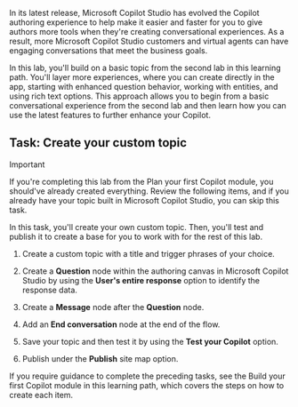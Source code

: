 In its latest release, Microsoft Copilot Studio has evolved the Copilot authoring experience to help make it easier and faster for you to give authors more tools when they're creating conversational experiences. As a result, more Microsoft Copilot Studio customers and virtual agents can have engaging conversations that meet the business goals.

In this lab, you'll build on a basic topic from the second lab in this learning path. You'll layer more experiences, where you can create directly in the app, starting with enhanced question behavior, working with entities, and using rich text options. This approach allows you to begin from a basic conversational experience from the second lab and then learn how you can use the latest features to further enhance your Copilot.

## Task: Create your custom topic 

> [!IMPORTANT]
> If you're completing this lab from the Plan your first Copilot module, you should've already created everything. Review the following items, and if you already have your topic built in Microsoft Copilot Studio, you can skip this task.

In this task, you'll create your own custom topic. Then, you'll test and publish it to create a base for you to work with for the rest of this lab.

1.  Create a custom topic with a title and trigger phrases of your choice.

1.  Create a **Question** node within the authoring canvas in Microsoft Copilot Studio by using the **User's entire response** option to identify the response data.

1.  Create a **Message** node after the **Question** node.

1.  Add an **End conversation** node at the end of the flow.

1.  Save your topic and then test it by using the **Test your Copilot** option.

1.  Publish under the **Publish** site map option.

If you require guidance to complete the preceding tasks, see the Build your first Copilot module in this learning path, which covers the steps on how to create each item.
